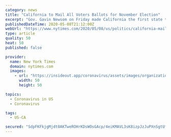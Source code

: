 ```yaml
---
category: news
title: "California to Mail All Voters Ballots for November Election"
excerpt: "Gov. Gavin Newsom on Friday made California the first state to alter its plans for the general election in response to the coronavirus pandemic."
publishedDateTime: 2020-05-08T21:12:00Z
webUrl: "https://www.nytimes.com/2020/05/08/us/politics/california-mail-vote-november-election.html"
type: article
quality: 50
heat: 50
published: false

provider:
  name: New York Times
  domain: nytimes.com
  images:
    - url: "https://insideout.app/coronavirus/assets/images/organizations/nytimes.com-50x50.jpg"
      width: 50
      height: 50

topics:
  - Coronavirus in US
  - Coronavirus

tags:
  - US-CA

secured: "SdpFKFkjgMjdt0AKTweROHrKDsWOsGAcp/4eiKMAVL3sK8izpJzJuPXnSgtUfaEaUYxeGXACMq7igoBSQMp88pN50h/sFLfM2X/aydurOoSo+n7DjNBCscdoSxn7eRDouyCG39Nh/9yoC3bQyx5DiXs/jx7wx9BV6CenHFW57mrCT/z85TnVHxKZErBgX81vMd55QT8Q7h6VyyQRL3HOHTCeNaxd0m32v8ttL05bhJzaBDRJsbYy3qaS5B4iZL8PXIqcLZDvKSHJOWkLUZe/3fdTIOHazZiFmp3UEJXahX2N2PS6wk1J8f5JPDjYQN/XvFLEQMegDV+c1x9RNS5vTHaR51sP2GcC/zZDnf4Bh818Jtbh6u0Ya9zb+zIsiq/7TVlQpuqzX6EyowLCi1j8hwqWUHKkIHW4zUKNFX7Yep2++dYAabzrobOvLZx+HhdDtH8zjaN8g8ULw9vDPjPneJhwZUt38JtCVjrs7QI1ySY=;YPDRbKZoaJxKhpNVhaqUyQ=="
---
```


